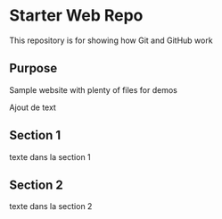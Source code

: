 # Starter Web Repo

This repository is for showing how Git and GitHub work

## Purpose

Sample website with plenty of files for demos

Ajout de text

## Section 1

texte dans la section 1

## Section 2

texte dans la section 2